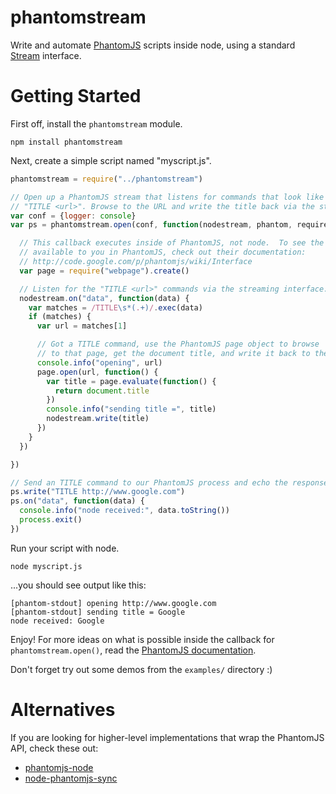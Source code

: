 # phantomstream

Write and automate [PhantomJS](http://phantomjs.org) scripts inside node, using
a standard [Stream](http://nodejs.org/api/stream.html) interface.

# Getting Started

First off, install the `phantomstream` module.

    npm install phantomstream

Next, create a simple script named "myscript.js".

```javascript
phantomstream = require("../phantomstream")

// Open up a PhantomJS stream that listens for commands that look like
// "TITLE <url>". Browse to the URL and write the title back via the stream.
var conf = {logger: console}
var ps = phantomstream.open(conf, function(nodestream, phantom, require, global) {

  // This callback executes inside of PhantomJS, not node.  To see the API
  // available to you in PhantomJS, check out their documentation:
  // http://code.google.com/p/phantomjs/wiki/Interface
  var page = require("webpage").create()

  // Listen for the "TITLE <url>" commands via the streaming interface.
  nodestream.on("data", function(data) {
    var matches = /TITLE\s*(.+)/.exec(data)
    if (matches) {
      var url = matches[1]

      // Got a TITLE command, use the PhantomJS page object to browse
      // to that page, get the document title, and write it back to the stream.
      console.info("opening", url)
      page.open(url, function() {
        var title = page.evaluate(function() {
          return document.title
        })
        console.info("sending title =", title)
        nodestream.write(title)
      })
    }
  })

})

// Send an TITLE command to our PhantomJS process and echo the response.
ps.write("TITLE http://www.google.com")
ps.on("data", function(data) {
  console.info("node received:", data.toString())
  process.exit()
})
```

Run your script with node.

    node myscript.js

...you should see output like this:

    [phantom-stdout] opening http://www.google.com
    [phantom-stdout] sending title = Google
    node received: Google

Enjoy! For more ideas on what is possible inside the callback for
`phantomstream.open()`, read the
[PhantomJS documentation](http://code.google.com/p/phantomjs/wiki/Interface).

Don't forget try out some demos from the `examples/` directory :)

# Alternatives

If you are looking for higher-level implementations that wrap the PhantomJS API,
check these out:

* [phantomjs-node](https://github.com/sgentle/phantomjs-node)
* [node-phantomjs-sync](https://github.com/sebv/node-phantomjs-sync)
